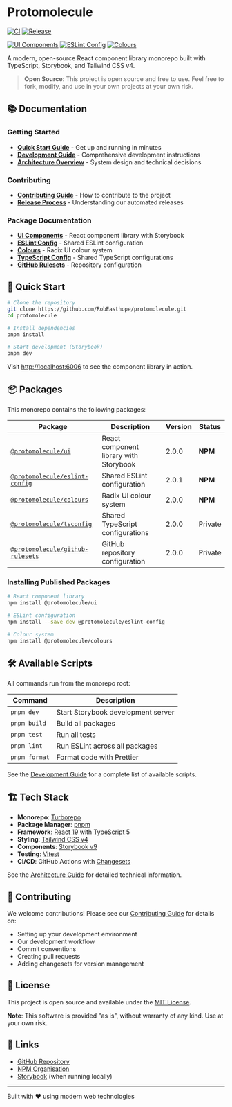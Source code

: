 # Protomolecule

[![CI](https://github.com/RobEasthope/protomolecule/actions/workflows/linting-and-testing.yml/badge.svg)](https://github.com/RobEasthope/protomolecule/actions/workflows/linting-and-testing.yml)
[![Release](https://github.com/RobEasthope/protomolecule/actions/workflows/release.yml/badge.svg)](https://github.com/RobEasthope/protomolecule/actions/workflows/release.yml)

[![UI Components](https://img.shields.io/npm/v/@protomolecule/ui.svg?label=ui)](https://www.npmjs.com/package/@protomolecule/ui)
[![ESLint Config](https://img.shields.io/npm/v/@protomolecule/eslint-config.svg?label=eslint-config)](https://www.npmjs.com/package/@protomolecule/eslint-config)
[![Colours](https://img.shields.io/npm/v/@protomolecule/colours.svg?label=colours)](https://www.npmjs.com/package/@protomolecule/colours)

A modern, open-source React component library monorepo built with TypeScript, Storybook, and Tailwind CSS v4.

> **Open Source**: This project is open source and free to use. Feel free to fork, modify, and use in your own projects at your own risk.

## 📚 Documentation

### Getting Started

- [**Quick Start Guide**](./docs/quick-start.md) - Get up and running in minutes
- [**Development Guide**](./docs/development.md) - Comprehensive development instructions
- [**Architecture Overview**](./docs/architecture.md) - System design and technical decisions

### Contributing

- [**Contributing Guide**](./docs/contributing.md) - How to contribute to the project
- [**Release Process**](./docs/release-process.md) - Understanding our automated releases

### Package Documentation

- [**UI Components**](./packages/ui/README.md) - React component library with Storybook
- [**ESLint Config**](./packages/eslint-config/README.md) - Shared ESLint configuration
- [**Colours**](./packages/colours/README.md) - Radix UI colour system
- [**TypeScript Config**](./packages/tsconfig/README.md) - Shared TypeScript configurations
- [**GitHub Rulesets**](./packages/github-rulesets/README.md) - Repository configuration

## 🚀 Quick Start

```bash
# Clone the repository
git clone https://github.com/RobEasthope/protomolecule.git
cd protomolecule

# Install dependencies
pnpm install

# Start development (Storybook)
pnpm dev
```

Visit [http://localhost:6006](http://localhost:6006) to see the component library in action.

## 📦 Packages

This monorepo contains the following packages:

| Package                                                        | Description                            | Version | Status  |
| -------------------------------------------------------------- | -------------------------------------- | ------- | ------- |
| [`@protomolecule/ui`](./packages/ui)                           | React component library with Storybook | 2.0.0   | **NPM** |
| [`@protomolecule/eslint-config`](./packages/eslint-config)     | Shared ESLint configuration            | 2.0.1   | **NPM** |
| [`@protomolecule/colours`](./packages/colours)                 | Radix UI colour system                 | 2.0.0   | **NPM** |
| [`@protomolecule/tsconfig`](./packages/tsconfig)               | Shared TypeScript configurations       | 2.0.0   | Private |
| [`@protomolecule/github-rulesets`](./packages/github-rulesets) | GitHub repository configuration        | 2.0.0   | Private |

### Installing Published Packages

```bash
# React component library
npm install @protomolecule/ui

# ESLint configuration
npm install --save-dev @protomolecule/eslint-config

# Colour system
npm install @protomolecule/colours
```

## 🛠️ Available Scripts

All commands run from the monorepo root:

| Command       | Description                        |
| ------------- | ---------------------------------- |
| `pnpm dev`    | Start Storybook development server |
| `pnpm build`  | Build all packages                 |
| `pnpm test`   | Run all tests                      |
| `pnpm lint`   | Run ESLint across all packages     |
| `pnpm format` | Format code with Prettier          |

See the [Development Guide](./docs/development.md) for a complete list of available scripts.

## 🏗️ Tech Stack

- **Monorepo**: [Turborepo](https://turbo.build/)
- **Package Manager**: [pnpm](https://pnpm.io/)
- **Framework**: [React 19](https://react.dev/) with [TypeScript 5](https://www.typescriptlang.org/)
- **Styling**: [Tailwind CSS v4](https://tailwindcss.com/)
- **Components**: [Storybook v9](https://storybook.js.org/)
- **Testing**: [Vitest](https://vitest.dev/)
- **CI/CD**: GitHub Actions with [Changesets](https://github.com/changesets/changesets)

See the [Architecture Guide](./docs/architecture.md) for detailed technical information.

## 🤝 Contributing

We welcome contributions! Please see our [Contributing Guide](./docs/contributing.md) for details on:

- Setting up your development environment
- Our development workflow
- Commit conventions
- Creating pull requests
- Adding changesets for version management

## 📄 License

This project is open source and available under the [MIT License](LICENSE).

**Note**: This software is provided "as is", without warranty of any kind. Use at your own risk.

## 🔗 Links

- [GitHub Repository](https://github.com/RobEasthope/protomolecule)
- [NPM Organisation](https://www.npmjs.com/org/protomolecule)
- [Storybook](http://localhost:6006) (when running locally)

---

Built with ❤️ using modern web technologies
